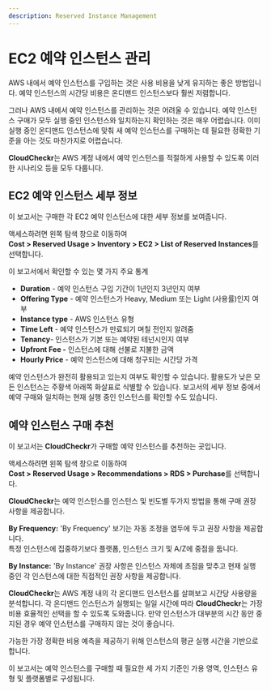 ```yaml
---
description: Reserved Instance Management
---
```


# EC2 예약 인스턴스 관리

AWS 내에서 예약 인스턴스를 구입하는 것은 사용 비용을 낮게 유지하는 좋은 방법입니다. 예약 인스턴스의 시간당 비용은 온디맨드 인스턴스보다 훨씬 저렴합니다.

그러나 AWS 내에서 예약 인스턴스를 관리하는 것은 어려울 수 있습니다. 예약 인스턴스 구매가 모두 실행 중인 인스턴스와 일치하는지 확인하는 것은 매우 어렵습니다. 이미 실행 중인 온디맨드 인스턴스에 맞춰 새 예약 인스턴스를 구매하는 데 필요한 정확한 기준을 아는 것도 마찬가지로 어렵습니다.

**CloudCheckr**는 AWS 계정 내에서 예약 인스턴스를 적절하게 사용할 수 있도록 이러한 시나리오 등을 모두 다룹니다.

## EC2 예약 인스턴스 세부 정보 <a href="#reserved_instance_details_report_list_of_ec2_ri_instances" id="reserved_instance_details_report_list_of_ec2_ri_instances"></a>

이 보고서는 구매한 각 EC2 예약 인스턴스에 대한 세부 정보를 보여줍니다.&#x20;

액세스하려면 왼쪽 탐색 창으로 이동하여\
**Cost > Reserved Usage > Inventory > EC2 > List of Reserved Instances**를 선택합니다.

이 보고서에서 확인할 수 있는 몇 가지 주요 통계

* **Duration** - 예약 인스턴스 구입 기간이 1년인지 3년인지 여부
* **Offering Type** - 예약 인스턴스가 Heavy, Medium 또는 Light (사용률)인지 여부
* **Instance type** - AWS 인스턴스 유형
* **Time Left** - 예약 인스턴스가 만료되기 며칠 전인지 알려줌
* **Tenancy**- 인스턴스가 기본 또는 예약된 테넌시인지 여부
* **Upfront Fee -** 인스턴스에 대해 선불로 지불한 금액
* **Hourly Price** - 예약 인스턴스에 대해 청구되는 시간당 가격

예약 인스턴스가 완전히 활용되고 있는지 여부도 확인할 수 있습니다. 활용도가 낮은 모든 인스턴스는 주황색 아래쪽 화살표로 식별할 수 있습니다. 보고서의 세부 정보 중에서 예약 구매와 일치하는 현재 실행 중인 인스턴스를 확인할 수도 있습니다.

## 예약 인스턴스 구매 추천 <a href="#reserved_instance_purchase_recommendations" id="reserved_instance_purchase_recommendations"></a>

이 보고서는 **CloudCheckr**가 구매할 예약 인스턴스를 추천하는 곳입니다.

액세스하려면 왼쪽 탐색 창으로 이동하여\
**Cost > Reserved Usage > Recommendations > RDS > Purchase**를 선택합니다.

**CloudCheckr**는 예약 인스턴스를 인스턴스 및 빈도별 두가지 방법을 통해 구매 권장 사항을 제공합니다.

**By Frequency:** 'By Frequency' 보기는 자동 조정을 염두에 두고 권장 사항을 제공합니다. \
특정 인스턴스에 집중하기보다 플랫폼, 인스턴스 크기 및 A/Z에 중점을 둡니다.

**By Instance:** 'By Instance' 권장 사항은 인스턴스 자체에 초점을 맞추고 현재 실행 중인 각 인스턴스에 대한 직접적인 권장 사항을 제공합니다.

**CloudCheckr**는 AWS 계정 내의 각 온디맨드 인스턴스를 살펴보고 시간당 사용량을 분석합니다. 각 온디맨드 인스턴스가 실행되는 일일 시간에 따라 **CloudCheckr**는 가장 비용 효율적인 선택을 할 수 있도록 도와줍니다. 만약 인스턴스가 대부분의 시간 동안 중지된 경우 예약 인스턴스를 구매하지 않는 것이 좋습니다.

가능한 가장 정확한 비용 예측을 제공하기 위해 인스턴스의 평균 실행 시간을 기반으로 합니다.

이 보고서는 예약 인스턴스를 구매할 때 필요한 세 가지 기준인 가용 영역, 인스턴스 유형 및 플랫폼별로 구성됩니다.
